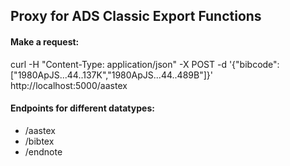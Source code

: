 ## Proxy for ADS Classic Export Functions


#### Make a request:
curl -H "Content-Type: application/json" -X POST -d '{"bibcode":["1980ApJS...44..137K","1980ApJS...44..489B"]}' http://localhost:5000/aastex


#### Endpoints for different datatypes:

* /aastex
* /bibtex
* /endnote
